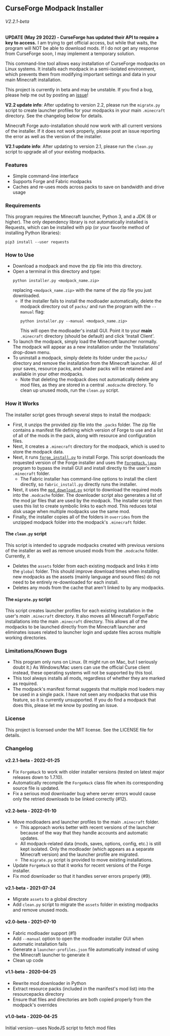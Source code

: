 ## CurseForge Modpack Installer  
###### V2.2.1-beta

**UPDATE (May 29 2022) - CurseForge has updated their API to require a key to access.**
I am trying to get official access, but while that waits, the program will NOT be able
to download mods. If I do not get any response from CurseForge soon, I may implement a
temporary solution.

This command-line tool allows easy installation of CurseForge modpacks on Linux
systems. It installs each modpack in a semi-isolated environment, which prevents
them from modifying important settings and data in your main Minecraft installation.

This project is currently in beta and may be unstable. If you find a bug, please
help me out by posting an [issue](https://github.com/cdbbnnyCode/modpack-installer/issues)!



**V2.2 update info**: After updating to version 2.2, please run the `migrate.py`
script to create launcher profiles for your modpacks in your main `.minecraft`
directory. See the changelog below for details.

Minecraft Forge auto-installation should now work with all current versions of the installer.
If it does not work properly, please post an issue reporting the error as well as the version
of the installer.

**V2.1 update info**: After updating to version 2.1, please run the `clean.py` script
to upgrade all of your existing modpacks.

### Features
* Simple command-line interface
* Supports Forge and Fabric modpacks
* Caches and re-uses mods across packs to save on bandwidth and drive usage

### Requirements  
This program requires the Minecraft launcher, Python 3, and a JDK (8 or
higher). The only dependency library is not automatically installed is Requests,
which can be installed with pip (or your favorite method of installing Python
libraries):  
```
pip3 install --user requests
```

### How to Use
* Download a modpack and move the zip file into this directory.
* Open a terminal in this directory and type:
  ```
  python installer.py <modpack_name.zip>
  ```
  replacing `<modpack_name.zip>` with the name of the zip file you just downloaded.
  * If the installer fails to install the modloader automatically,
    delete the modpack directory out of `packs/`
    and run the program with the `--manual` flag:
    ```
    python installer.py --manual <modpack_name.zip>
    ```
    This will open the modloader's install GUI. Point it to your **main**
    `.minecraft` directory (should be default) and click 'Install Client'.
* To launch the modpack, simply load the Minecraft launcher normally. The modpack
  will appear as a new installation under the 'Installations' drop-down menu.
* To uninstall a modpack, simply delete its folder under the `packs/` directory
  and remove the installation from the Minecraft launcher. All of your saves, 
  resource packs, and shader packs will be retained and available in your other 
  modpacks.
  * Note that deleting the modpack does not automatically delete any mod files, as
    they are stored in a central `.modcache` directory. To clean up unused mods, run
    the `clean.py` script.

### How it Works
The installer script goes through several steps to install the modpack:
* First, it unzips the provided zip file into the `.packs` folder. The zip file
  contains a manifest file defining which version of Forge to use and a list of
  all of the mods in the pack, along with resource and configuration files.
* Next, it creates a `.minecraft` directory for the modpack, which is used to store
  the modpack data.
* Next, it runs [`forge_install.py`](/forge_install.py) to install Forge. This script downloads the
  requested version of the Forge installer and uses the [`ForgeHack.java`](/ForgeHack.java) program
  to bypass the install GUI and install directly to the user's *main* `.minecraft` folder.
  * The Fabric installer has command-line options to install the client directly, so `fabric_install.py`
    directly runs the installer.
* Next, it uses the [`mod_download.py`](/mod_download.py) script to download the required mods into
  the `.modcache` folder. The downloader script also generates a list of the mod
  jar files that are used by the modpack. The installer script then uses this
  list to create symbolic links to each mod. This reduces total disk usage when multiple
  modpacks use the same mod.
* Finally, the installer copies all of the folders in `overrides` from the unzipped
  modpack folder into the modpack's `.minecraft` folder.

#### The `clean.py` script
This script is intended to upgrade modpacks created with previous versions of the installer
as well as remove unused mods from the `.modcache` folder. Currently, it
* Deletes the `assets` folder from each existing modpack and links it into the `global`
  folder. This should improve download times when installing new modpacks as the assets
  (mainly language and sound files) do not need to be entirely re-downloaded for each install.
* Deletes any mods from the cache that aren't linked to by any modpacks.

#### The `migrate.py` script
This script creates launcher profiles for each existing installation in the user's *main* 
`.minecraft` directory. It also moves all Minecraft Forge/Fabric installations into the main
`.minecraft` directory. This allows all of the modpacks to be launched directly from the Minecraft 
launcher and eliminates issues related to launcher login and update files across multiple working 
directories.

### Limitations/Known Bugs
* This program only runs on Linux. (It might run on Mac, but I seriously doubt it.)
  As Windows/Mac users can use the official Curse client instead, these operating
  systems will not be supported by this tool.
* This tool always installs all mods, regardless of whether they are marked as
  required.
* The modpack's manifest format suggests that multiple mod loaders may be used
  in a single pack. I have not seen any modpacks that use this feature, so it
  is currently unsupported. If you do find a modpack that does this, please let
  me know by posting an issue.

### License
This project is licensed under the MIT license. See the LICENSE file for details.


### Changelog
#### v2.2.1-beta - 2022-01-25
* Fix `ForgeHack` to work with older installer versions (tested on latest major releases down to
  1.7.10).
* Automatically recompile the `ForgeHack` class file when its corresponding source file is updated.
* Fix a serious mod downloader bug where server errors would cause only the retried downloads to be
  linked correctly (#12).

#### v2.2-beta - 2022-01-10
* Move modloaders and launcher profiles to the main `.minecraft` folder.
  * This approach works better with recent versions of the launcher because of the way that they
    handle accounts and automatic updates.
  * All modpack-related data (mods, saves, options, config, etc.) is still kept isolated. Only the 
    modloader (which appears as a separate Minecraft version) and the launcher profile are migrated.
  * The `migrate.py` script is provided to move existing installations.
* Update `ForgeHack` so that it works for recent versions of the Forge installer.
* Fix mod downloader so that it handles server errors properly (#9).

#### v2.1-beta - 2021-07-24
* Migrate `assets` to a global directory
* Add `clean.py` script to migrate the `assets` folder in existing modpacks and remove
  unused mods.

#### v2.0-beta - 2021-07-10
* Fabric modloader support (#1)
* Add `--manual` option to open the modloader installer GUI when automatic installation
  fails
* Generate a `launcher-profiles.json` file automatically instead of using the Minecraft
  launcher to generate it
* Clean up code

#### v1.1-beta - 2020-04-25
* Rewrite mod downloader in Python
* Extract resource packs (included in the manifest's mod list) into the resourcepacks
  directory
* Ensure that files and directories are both copied properly from the modpack's overrides

#### v1.0-beta - 2020-04-25
Initial version--uses NodeJS script to fetch mod files
